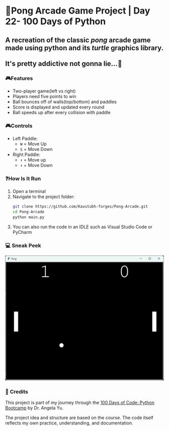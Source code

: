 # 🏓Pong Arcade Game Project | Day 22- 100 Days of Python

## A recreation of the classic *pong* arcade game made using python and its *turtle* graphics library.<br><br> It's pretty addictive not gonna lie...🤫

### 🎮**Features**
- Two-player game(left vs right)
- Players need five points to win 
- Ball bounces off of walls(top/bottom) and paddles
- Score is displayed and updated every round
- Ball speeds up after every collision with paddle

### 🎮**Controls**
- Left Paddle:
  - `W` = Move Up
  - `S` = Move Down
- Right Paddle:
  - `⬆️` = Move up
  - `⬇️` = Move Down
### ❓**How Is It Run**

1. Open a terminal  
2. Navigate to the project folder:
   ```bash
   git clone https://github.com/Kaustubh-forges/Pong-Arcade.git
   cd Pong-Arcade
   python main.py
   ```
3. You can also run the code in an IDLE such as Visual Studio Code or PyCharm

### 💻 **Sneak Peek**
![A glance at the Pong arcade screen](pong%20arcade.png)

### 🙏 **Credits**
This project is part of my journey through the 
[100 Days of Code: Python Bootcamp](https://www.udemy.com/course/100-days-of-code/) by Dr. Angela Yu.  

The project idea and structure are based on the course.
The code itself reflects my own practice, understanding, and documentation.  

